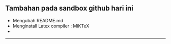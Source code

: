 Tambahan pada sandbox github hari ini
---
  * Mengubah README.md
  * Menginstall Latex compiler : MiKTeX
  *
---
